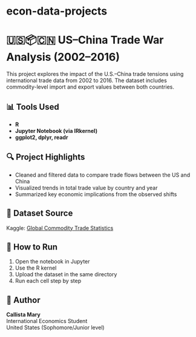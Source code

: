 # econ-data-projects
# 🇺🇸📦🇨🇳 US–China Trade War Analysis (2002–2016)

This project explores the impact of the U.S.–China trade tensions using international trade data from 2002 to 2016. The dataset includes commodity-level import and export values between both countries.

## 📊 Tools Used
- **R**
- **Jupyter Notebook (via IRkernel)**
- **ggplot2, dplyr, readr**

## 🔍 Project Highlights
- Cleaned and filtered data to compare trade flows between the US and China
- Visualized trends in total trade value by country and year
- Summarized key economic implications from the observed shifts

## 📁 Dataset Source
Kaggle: [Global Commodity Trade Statistics](https://www.kaggle.com/datasets/fangya/global-commodity-trade-statistics)

## 🚀 How to Run
1. Open the notebook in Jupyter
2. Use the R kernel
3. Upload the dataset in the same directory
4. Run each cell step by step

## 👤 Author
**Callista Mary**  
International Economics Student  
United States (Sophomore/Junior level)
